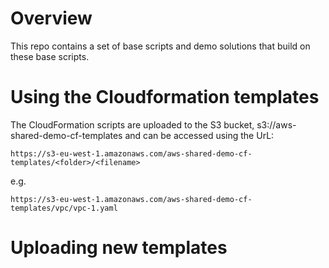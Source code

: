 # Overview
This repo contains a set of base scripts and demo solutions that build on these base scripts.

# Using the Cloudformation templates
The CloudFormation scripts are uploaded to the S3 bucket, s3://aws-shared-demo-cf-templates and can be accessed using the UrL:

```
https://s3-eu-west-1.amazonaws.com/aws-shared-demo-cf-templates/<folder>/<filename>
```
e.g.
```
https://s3-eu-west-1.amazonaws.com/aws-shared-demo-cf-templates/vpc/vpc-1.yaml
```

# Uploading new templates

